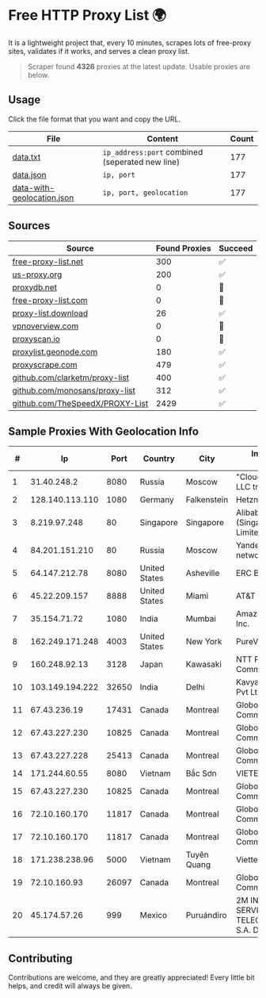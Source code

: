 
# Free HTTP Proxy List 🌍

It is a lightweight project that, every 10 minutes, scrapes lots of free-proxy sites, validates if it works, and serves a clean proxy list.


> Scraper found **4326** proxies at the latest update. Usable proxies are below.

## Usage

Click the file format that you want and copy the URL.


|File|Content|Count|
|----|-------|-----|
|[data.txt](https://raw.githubusercontent.com/themiralay/Proxy-List-World/master/data.txt)|`ip_address:port` combined (seperated new line)|177|
|[data.json](https://raw.githubusercontent.com/themiralay/Proxy-List-World/master/data.json)|`ip, port`|177|
|[data-with-geolocation.json](https://raw.githubusercontent.com/themiralay/Proxy-List-World/master/data-with-geolocation.json)|`ip, port, geolocation`|177|

## Sources

|Source|Found Proxies|Succeed|
|------|-------------|-------|
|[free-proxy-list.net](https://free-proxy-list.net)|300|✅|
|[us-proxy.org](https://www.us-proxy.org)|200|✅|
|[proxydb.net](http://proxydb.net)|0|🚫|
|[free-proxy-list.com](https://free-proxy-list.com/?page=&port=&type%5B%5D=http&type%5B%5D=https&up_time=0&search=Search)|0|🚫|
|[proxy-list.download](https://www.proxy-list.download/HTTP)|26|✅|
|[vpnoverview.com](https://vpnoverview.com/privacy/anonymous-browsing/free-proxy-servers)|0|🚫|
|[proxyscan.io](https://www.proxyscan.io)|0|🚫|
|[proxylist.geonode.com](https://proxylist.geonode.com/api/proxy-list?limit=300&page=1&sort_by=lastChecked&sort_type=desc&protocols=http,https)|180|✅|
|[proxyscrape.com](https://api.proxyscrape.com/v2/?request=displayproxies&protocol=http&timeout=10000&country=all&ssl=all&anonymity=all)|479|✅|
|[github.com/clarketm/proxy-list](https://raw.githubusercontent.com/clarketm/proxy-list/master/proxy-list-raw.txt)|400|✅|
|[github.com/monosans/proxy-list](https://raw.githubusercontent.com/monosans/proxy-list/main/proxies/http.txt)|312|✅|
|[github.com/TheSpeedX/PROXY-List](https://raw.githubusercontent.com/TheSpeedX/PROXY-List/master/http.txt)|2429|✅|


## Sample Proxies With Geolocation Info

|#|Ip|Port|Country|City|Internet Service Provider|
|-|--|----|-------|----|-------------------------|
|1|31.40.248.2|8080|Russia|Moscow|"Cloud Technologies" LLC trading as Cloud.ru|
|2|128.140.113.110|1080|Germany|Falkenstein|Hetzner Online GmbH|
|3|8.219.97.248|80|Singapore|Singapore|Alibaba Cloud (Singapore) Private Limited|
|4|84.201.151.210|80|Russia|Moscow|Yandex enterprise network|
|5|64.147.212.78|8080|United States|Asheville|ERC Broadband|
|6|45.22.209.157|8888|United States|Miami|AT&T Services, Inc.|
|7|35.154.71.72|1080|India|Mumbai|Amazon Technologies Inc.|
|8|162.249.171.248|4003|United States|New York|PureVoltage Hosting Inc.|
|9|160.248.92.13|3128|Japan|Kawasaki|NTT PC Communications, Inc.|
|10|103.149.194.222|32650|India|Delhi|Kavya Internet Services Pvt Ltd|
|11|67.43.236.19|17431|Canada|Montreal|GloboTech Communications|
|12|67.43.227.230|10825|Canada|Montreal|GloboTech Communications|
|13|67.43.227.228|25413|Canada|Montreal|GloboTech Communications|
|14|171.244.60.55|8080|Vietnam|Bắc Sơn|VIETEL|
|15|67.43.227.230|10825|Canada|Montreal|GloboTech Communications|
|16|72.10.160.170|11817|Canada|Montreal|GloboTech Communications|
|17|72.10.160.170|11817|Canada|Montreal|GloboTech Communications|
|18|171.238.238.96|5000|Vietnam|Tuyên Quang|Viettel Corporation|
|19|72.10.160.93|26097|Canada|Montreal|GloboTech Communications|
|20|45.174.57.26|999|Mexico|Puruándiro|2M INGENIERIA Y SERVICIOS EN TELECOMUNICACIONES S.A. DE C.V|



## Contributing

Contributions are welcome, and they are greatly appreciated! Every
little bit helps, and credit will always be given.

